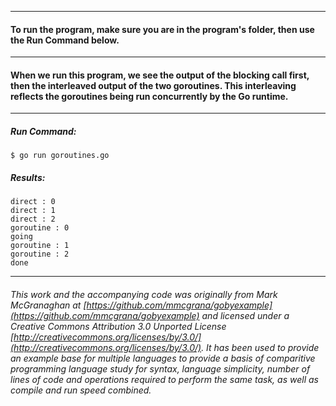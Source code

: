 ___
#### To run the program, make sure you are in the program's folder, then use the Run Command below.
___
#### When we run this program, we see the output of the blocking call first, then the interleaved output of the two goroutines. This interleaving reflects the goroutines being run concurrently by the Go runtime.
___
##### Run Command:

`$ go run goroutines.go`


##### Results:
```
direct : 0
direct : 1
direct : 2
goroutine : 0
going
goroutine : 1
goroutine : 2
done
```
___
###### This work and the accompanying code was originally from Mark McGranaghan at [https://github.com/mmcgrana/gobyexample](https://github.com/mmcgrana/gobyexample) and licensed under a Creative Commons Attribution 3.0 Unported License [http://creativecommons.org/licenses/by/3.0/](http://creativecommons.org/licenses/by/3.0/). It has been used to provide an example base for multiple languages to provide a basis of comparitive programming language study for syntax, language simplicity, number of lines of code and operations required to perform the same task, as well as compile and run speed combined.